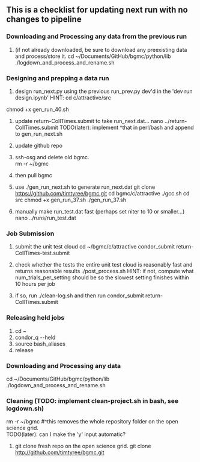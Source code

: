 ## This is a checklist for updating next run with no changes to pipeline

### Downloading and Processing any data from the previous run
1. (if not already downloaded, be sure to download any preexisting data and process/store it.
cd ~/Documents/GitHub/bgmc/python/lib
./logdown_and_process_and_rename.sh


### Designing and prepping a data run
1. design run_next.py using the previous run_prev.py dev'd in the 'dev run design.ipynb'
HINT:
cd c/attractive/src

chmod +x gen_run_40.sh

1. update return-CollTimes.submit to take run_next.dat...
nano ../return-CollTimes.submit
TODO(later): implement ^that in perl/bash and append to gen_run_next.sh

1. update github repo

1. ssh-osg and delete old  bgmc.  
rm -r ~/bgmc

1. then pull bgmc
1. use ./gen_run_next.sh to generate run_next.dat
git clone https://github.com/timtyree/bgmc.git
cd bgmc/c/attractive
./gcc.sh
cd src
chmod +x gen_run_37.sh
./gen_run_37.sh

1. manually make run_test.dat fast (perhaps set niter to 10 or smaller...)
nano ../runs/run_test.dat

### Job Submission
1. submit the unit test cloud
cd ~/bgmc/c/attractive
condor_submit return-CollTimes-test.submit

1. check whether the tests the entire unit test cloud is reasonably fast and returns reasonable results
./post_process.sh
HINT: if not, compute what num_trials_per_setting should be so the slowest setting finishes within 10 hours per job
1. if so, run
./clean-log.sh
and then run
condor_submit return-CollTimes.submit

### Releasing held jobs
1. cd ~
1. condor_q --held
1. source bash_aliases
1. release

### Downloading and Processing any data
cd ~/Documents/GitHub/bgmc/python/lib
./logdown_and_process_and_rename.sh


### Cleaning (TODO: implement clean-project.sh in bash, see logdown.sh)
rm -r ~/bgmc
#^this removes the whole repository folder on the open science grid.  
TODO(later): can I make the 'y' input automatic?
1. git clone fresh repo on the open science grid.
git clone http://github.com/timtyree/bgmc.git
